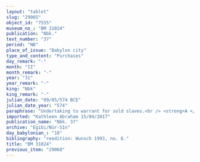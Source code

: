 ```yaml
---
layout: "tablet"
slug: "29065"
object_id: "7555"
museum_no_: "BM 31024"
publication: "Nbk."
text_number: "37"
period: "NB"
place_of_issue: "Babylon city"
type_and_content: "Purchases"
day_remark: "-"
month: "II"
month_remark: "-"
year: "31"
year_remark: "-"
king: "Nbk"
king_remark: "-"
julian_date: "09/05/574 BCE"
julian_date_year: "574"
paraphrase: "Undertaking to warrant for sold slaves.<br /> <strong>A </strong>took away <strong>C</strong>, slave of <strong><sup>f</sup>D</strong>, from <strong><sup>f</sup>D</strong> (<em>ina qātē abāku</em>), for silver (<em>ana kaspi</em>), i.e. because of her silver debt to him. He then sold the slave to <strong>B</strong> (<em>ana kaspi nadānu</em>). The purchase price, whose amount is not explicitly mentioned, was paid with silver of which one-sixth is alloy. <strong>A</strong> guarantees against (suits brought by) a person acting unlawfully (<em>sēh&ucirc;</em>) or a person raising claims (<em>pāqirānu</em>). Names of 3 witnesses and the scribe: Nab&ucirc;-ēṭir-nap&scaron;āti/Nab&ucirc;-apla-uṣur.<br /> &nbsp;<br /> <strong>A</strong>= Nab&ucirc;-ēṭir-nap&scaron;āti/Nab&ucirc;-nā&#39;id/Mandid; <strong>B</strong> = Kāṣir/Iqī&scaron;āya//Nūr-S&icirc;n; <strong>C</strong> = Itti-Nab&ucirc;-īnia, slave of <strong><sup>f</sup>D</strong>; <strong><sup>f</sup>D</strong>= <sup>f</sup>Guzummu."
imported: "Kathleen Abraham 15/04/2017"
publication_name: "Nbk. 37"
archive: "Egibi/Nūr-Sîn"
day_babylonian_: "10"
bibliography: "reedition: Wunsch 1993, no. 6."
title: "BM 31024"
previous_item: "29068"
---
```

